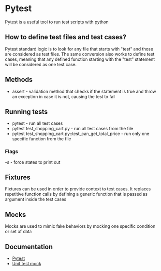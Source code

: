 # Pytest 

Pytest is a useful tool to run test scripts with python

## How to define test files and test cases?

Pytest standard logic is to look for any file that starts with "test" and those are considered as test files. The same conversion also works to define test cases, meaning that any defined function starting with the "test" statement will be considered as one test case.

## Methods
- assert - validation method that checks if the statement is true and throw an exception in case it is not, causing the test to fail

## Running tests
- pytest - run all test cases
- pytest test_shopping_cart.py - run all test cases from the file
- pytest test_shopping_cart.py::test_can_get_total_price - run only one specific function from the file

### Flags
-s - force states to print out

## Fixtures
Fixtures can be used in order to provide context to test cases. It replaces repetitive function calls by defining a generic function that is passed as argument inside the test cases

## Mocks
Mocks are used to mimic fake behaviors by mocking one specific condition or set of data 

## Documentation
- [Pytest](https://docs.pytest.org/en/8.2.x/)
- [Unit test mock](https://docs.python.org/3/library/unittest.mock.html)
